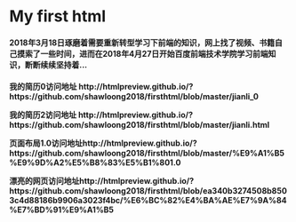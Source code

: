 # My first html

<h4>2018年3月18日琢磨着需要重新转型学习下前端的知识，网上找了视频、书籍自己摸索了一些时间，进而在2018年4月27日开始百度前端技术学院学习前端知识，断断续续坚持着...<h4>
<P>
我的简历0访问地址  http://htmlpreview.github.io/?https://github.com/shawloong2018/firsthtml/blob/master/jianli_0
</p>
<p>
我的简历2访问地址  http://htmlpreview.github.io/?https://github.com/shawloong2018/firsthtml/blob/master/jianli.html
</p>

<p>
页面布局1.0访问地址http://htmlpreview.github.io/?https://github.com/shawloong2018/firsthtml/blob/master/%E9%A1%B5%E9%9D%A2%E5%B8%83%E5%B1%801.0
</p>

 <p>
  漂亮的网页访问地址http://htmlpreview.github.io/?https://github.com/shawloong2018/firsthtml/blob/ea340b3274508b8503c4d88186b9906a3023f4bc/%E6%BC%82%E4%BA%AE%E7%9A%84%E7%BD%91%E9%A1%B5
  </p>
